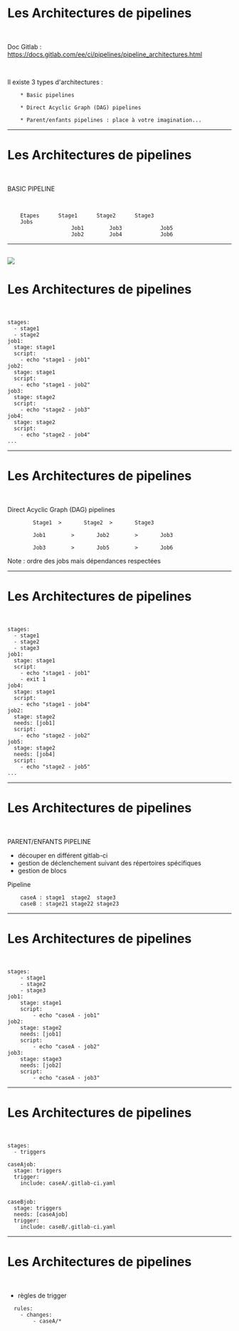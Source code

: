# Les Architectures de pipelines


<br>

Doc Gitlab : https://docs.gitlab.com/ee/ci/pipelines/pipeline_architectures.html

<br>

Il existe 3 types d'architectures :

		* Basic pipelines

		* Direct Acyclic Graph (DAG) pipelines

		* Parent/enfants pipelines : place à votre imagination...


-----------------------------------------------------------------------------------------------------------------

# Les Architectures de pipelines


<br>

BASIC PIPELINE

<br>

		Etapes		Stage1		Stage2		Stage3
		Jobs
						Job1		Job3			Job5
						Job2		Job4			Job6

-----------------------------------------------------------------------------------------------------------------
![](https://cdn.discordapp.com/attachments/727923649738178571/1200409513354870814/image.png)
-----------------------------------------------------------------------------------------------------------------


# Les Architectures de pipelines


<br>

```
stages:
  - stage1
  - stage2
job1:
  stage: stage1
  script:
    - echo "stage1 - job1"
job2:
  stage: stage1
  script:
    - echo "stage1 - job2"
job3:
  stage: stage2
  script:
    - echo "stage2 - job3"
job4:
  stage: stage2
  script:
    - echo "stage2 - job4"
...
```

-----------------------------------------------------------------------------------------------------------------

# Les Architectures de pipelines


<br>

Direct Acyclic Graph (DAG) pipelines

```
		Stage1	>		Stage2	>		Stage3		

		Job1		>		Job2		>		Job3

		Job3		>		Job5		>		Job6
```

Note : ordre des jobs mais dépendances respectées

-----------------------------------------------------------------------------------------------------------------

# Les Architectures de pipelines



<br>

```
stages:
  - stage1
  - stage2
  - stage3
job1:
  stage: stage1
  script:
    - echo "stage1 - job1"
    - exit 1
job4:
  stage: stage1
  script:
    - echo "stage1 - job4"
job2:
  stage: stage2
  needs: [job1]
  script:
    - echo "stage2 - job2"
job5:
  stage: stage2
  needs: [job4]
  script:
    - echo "stage2 - job5"
...
```

-----------------------------------------------------------------------------------------------------------------

# Les Architectures de pipelines


<br>

PARENT/ENFANTS PIPELINE

* découper en différent gitlab-ci
* gestion de déclenchement suivant des répertoires spécifiques
* gestion de blocs


Pipeline

		caseA : stage1	stage2	stage3
		caseB : stage21	stage22	stage23

-----------------------------------------------------------------------------------------------------------------

# Les Architectures de pipelines


<br>

```
stages:
    - stage1
    - stage2
    - stage3
job1:
    stage: stage1
    script:
        - echo "caseA - job1"
job2:
    stage: stage2
    needs: [job1]
    script:
        - echo "caseA - job2"
job3:
    stage: stage3
    needs: [job2]
    script:
        - echo "caseA - job3"
```


-----------------------------------------------------------------------------------------------------------------

# Les Architectures de pipelines


<br>

```
stages:
  - triggers

caseAjob:
  stage: triggers
  trigger:
    include: caseA/.gitlab-ci.yaml


caseBjob:
  stage: triggers
  needs: [caseAjob]
  trigger:
    include: caseB/.gitlab-ci.yaml
```

-----------------------------------------------------------------------------------------------------------------

# Les Architectures de pipelines


<br>

* règles de trigger

```
  rules:
    - changes:
        - caseA/*
```
